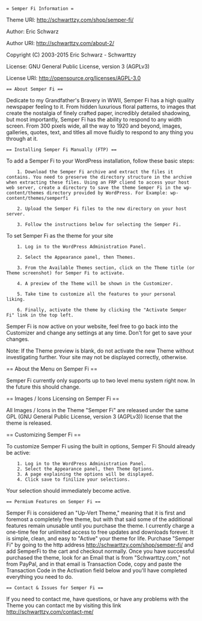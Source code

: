 	= Semper Fi Information =

Theme URI: http://schwarttzy.com/shop/semper-fi/

Author: Eric Schwarz

Author URI: http://schwarttzy.com/about-2/

Copyright (C) 2003-2015 Eric Schwarz - Schwarttzy

License: GNU General Public License, version 3 (AGPLv3)

License URI: http://opensource.org/licenses/AGPL-3.0

	== About Semper Fi ==

Dedicate to my Grandfather's Bravery in WWII, Semper Fi has a high quality newspaper feeling to it. From hidden luxurious floral patterns, to images that create the nostalgia of finely crafted paper, incredibly detailed shadowing, but most importantly, Semper Fi has the ability to respond to any width screen. From 300 pixels wide, all the way to 1920 and beyond, images, galleries, quotes, text, and titles all move fluidly to respond to any thing you through at it.

	== Installing Semper Fi Manually (FTP) ==

To add a Semper Fi to your WordPress installation, follow these basic steps:

		1. Download the Semper Fi archive and extract the files it contains. You need to preserve the directory structure in the archive when extracting these files. Using an FRP cliend to access your host web server, create a directory to save the theme Semper Fi in the wp-content/themes directory provided by WordPress. For Example: wp-content/themes/semperfi
    
		2. Upload the Semper Fi files to the new directory on your host server.

		3. Follow the instructions below for selecting the Semper Fi.

To set Semper Fi as the theme for your site

		1. Log in to the WordPress Administration Panel.

		2. Select the Appearance panel, then Themes.

		3. From the Available Themes section, click on the Theme title (or Theme screenshot) for Semper Fi to activate.

		4. A preview of the Theme will be shown in the Customizer.

		5. Take time to customize all the features to your personal liking.

		6. Finally, activate the theme by clicking the "Activate Semper Fi" link in the top left.

Semper Fi is now active on your website, feel free to go back into the Customizer and change any settings at any time. Don't for get to save your changes.

Note: If the Theme preview is blank, do not activate the new Theme without investigating further. Your site may not be displayed correctly, otherwise.

== About the Menu on Semper Fi ==

Semper Fi currently only supports up to two level menu system right now. In the future this should change.

== Images / Icons Licensing on Semper Fi ==

All Images / Icons in the Theme "Semper Fi" are released under the same GPL (GNU General Public License, version 3 (AGPLv3)) license that the theme is released.

== Customizing Semper Fi ==

To customize Semper Fi using the built in options, Semper Fi Should already be active:
	
		1. Log in to the WordPress Administration Panel.
		2. Select the Appearance panel, then Theme Options.
		3. A page explaining the options will be displayed.
		4. Click save to finilize your selections.

Your selection should immediately become active.

	== Permium Features on Semper Fi ==

Semper Fi is considered an "Up-Vert Theme," meaning that it is first and foremost a completely free theme, but with that said some of the additional features remain unusable until you purchase the theme. I currently charge a one-time fee for unlimited access to free updates and downloads forever. It is simple, clean, and easy to "Active" your theme for life. Purchase "Semper Fi" by going to the http address http://schwarttzy.com/shop/semper-fi/ and add SemperFi to the cart and checkout normally. Once you have successful purchased the theme, look for an Email that is from "Schwarttzy.com," not from PayPal, and in that email is Transaction Code, copy and paste the Transaction Code in the Activation field below and you'll have completed everything you need to do.

	== Contact & Issues for Semper Fi ==

If you need to contact me, have questions, or have any problems with the Theme you can contact me by visiting this link http://schwarttzy.com/contact-me/
